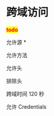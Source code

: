 # 跨域访问

<mark style="color:red;">**todo**</mark>

允许源 \*&#x20;

允许方法&#x20;

允许头&#x20;

排除头&#x20;

跨域时间 120 秒&#x20;

允许 Credentials
